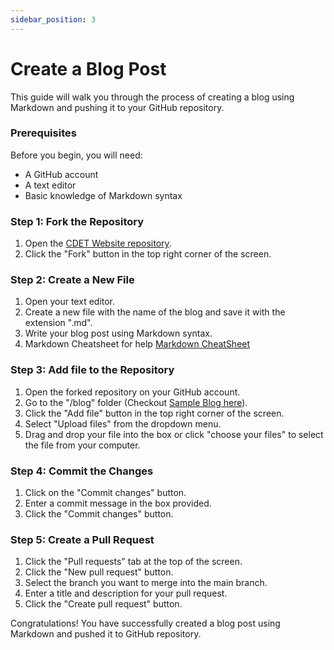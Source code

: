 ```yaml
---
sidebar_position: 3
---
```


# Create a Blog Post

This guide will walk you through the process of creating a blog using Markdown and pushing it to your GitHub repository.

### Prerequisites

Before you begin, you will need:

- A GitHub account
- A text editor
- Basic knowledge of Markdown syntax

### Step 1: Fork the Repository

1. Open the [CDET Website repository](https://github.com/techincal-cedt/CEDT-Website).
2. Click the "Fork" button in the top right corner of the screen.

### Step 2: Create a New File

1. Open your text editor.
2. Create a new file with the name of the blog and save it with the extension ".md".
3. Write your blog post using Markdown syntax.
4. Markdown Cheatsheet for help [Markdown CheatSheet](https://www.markdownguide.org/cheat-sheet/)

### Step 3: Add file to the Repository

1. Open the forked repository on your GitHub account.
2. Go to the "/blog" folder (Checkout [Sample Blog here](https://github.com/techincal-cedt/CEDT-Website/blob/main/blog/arduino-blog.md?plain=1)).
3. Click the "Add file" button in the top right corner of the screen.
4. Select "Upload files" from the dropdown menu.
5. Drag and drop your file into the box or click "choose your files" to select the file from your computer.

### Step 4: Commit the Changes

1. Click on the "Commit changes" button.
2. Enter a commit message in the box provided.
3. Click the "Commit changes" button.

### Step 5: Create a Pull Request

1. Click the "Pull requests" tab at the top of the screen.
2. Click the "New pull request" button.
3. Select the branch you want to merge into the main branch.
4. Enter a title and description for your pull request.
5. Click the "Create pull request" button.

Congratulations! You have successfully created a blog post using Markdown and pushed it to GitHub repository.
